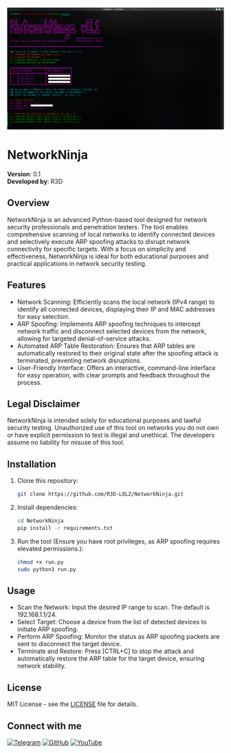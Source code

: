 ![NetworkNinja ScreenShot](image/Screenshot.png)

# NetworkNinja

**Version**: 0.1  
**Developed by**: R3D

## Overview

NetworkNinja is an advanced Python-based tool designed for network security professionals and penetration testers. The tool enables comprehensive scanning of local networks to identify connected devices and selectively execute ARP spoofing attacks to disrupt network connectivity for specific targets. With a focus on simplicity and effectiveness, NetworkNinja is ideal for both educational purposes and practical applications in network security testing.


## Features

- Network Scanning: Efficiently scans the local network (IPv4 range) to identify all connected devices, displaying their IP and MAC addresses for easy selection.
- ARP Spoofing: Implements ARP spoofing techniques to intercept network traffic and disconnect selected devices from the network, allowing for targeted denial-of-service attacks.
- Automated ARP Table Restoration: Ensures that ARP tables are automatically restored to their original state after the spoofing attack is terminated, preventing network disruptions.
- User-Friendly Interface: Offers an interactive, command-line interface for easy operation, with clear prompts and feedback throughout the process.
  
## Legal Disclaimer

NetworkNinja is intended solely for educational purposes and lawful security testing. Unauthorized use of this tool on networks you do not own or have explicit permission to test is illegal and unethical. The developers assume no liability for misuse of this tool.

## Installation

1. Clone this repository:
    ```bash
    git clone https://github.com/R3D-LOLZ/NetworkNinja.git
    ```

2. Install dependencies:
    ```bash
    cd NetworkNinja
    pip install -r requirements.txt
    ```

3. Run the tool (Ensure you have root privileges, as ARP spoofing requires elevated permissions.):
    ```bash
    chmod +x run.py
    sudo python3 run.py
    ```
## Usage

- Scan the Network: Input the desired IP range to scan. The default is 192.168.1.1/24.
- Select Target: Choose a device from the list of detected devices to initiate ARP spoofing.
- Perform ARP Spoofing: Monitor the status as ARP spoofing packets are sent to disconnect the target device.
- Terminate and Restore: Press [CTRL+C] to stop the attack and automatically restore the ARP table for the target device, ensuring network stability.

## License

MIT License - see the [LICENSE](LICENSE) file for details.


## Connect with me

[![Telegram](https://img.shields.io/badge/Telegram-2CA5E0?style=for-the-badge&logo=telegram&logoColor=white)](https://t.me/r3d_v1)
[![GitHub](https://img.shields.io/badge/GitHub-181717?style=for-the-badge&logo=github)](https://github.com/R3D-LOLZ)
[![YouTube](https://img.shields.io/badge/YouTube-FF0000?style=for-the-badge&logo=youtube&logoColor=white)](https://www.youtube.com/@r3d_0)


